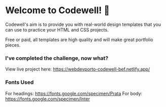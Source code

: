 
# Welcome to Codewell! 👋

Codewell's aim is to provide you with real-world design templates that you can use to practice your HTML and CSS projects. 

Free or paid, all templates are high quality and will make great portfolio pieces.

### I've completed the challenge, now what?

View live project here: https://webdevporto-codewell-bef.netlify.app/


### Fonts Used

For headings: https://fonts.google.com/specimen/Prata
For body: https://fonts.google.com/specimen/Inter
